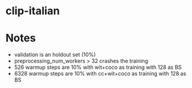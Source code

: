 # clip-italian

# Notes

- validation is an holdout set (10%) 
- preprocessing_num_workers > 32 crashes the training
- 526 warmup steps are 10% with wit+coco as training with 128 as BS
- 6328 warmup steps are 10% with cc+wit+coco as training with 128 as BS
